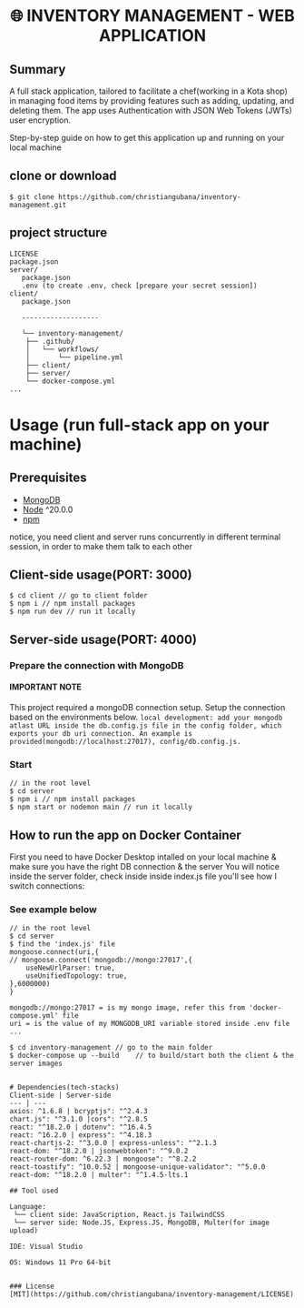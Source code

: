 <h1 align="center">
🌐 INVENTORY MANAGEMENT - WEB APPLICATION
</h1>

## Summary
A full stack application, tailored to facilitate a chef(working in a Kota shop) in managing food items by providing features such as adding, updating, and deleting them. The app uses Authentication with JSON Web Tokens (JWTs) user encryption.

<p>Step-by-step guide on how to get this application up and running on your local machine</p>

## clone or download
```terminal
$ git clone https://github.com/christiangubana/inventory-management.git
```

## project structure
```terminal
LICENSE
package.json
server/
   package.json
   .env (to create .env, check [prepare your secret session])
client/
   package.json

   -------------------
   
   └── inventory-management/
    ├── .github/
    │   └── workflows/
    │       └── pipeline.yml
    ├── client/
    ├── server/
    └── docker-compose.yml
...
```


# Usage (run full-stack app on your machine)

## Prerequisites
- [MongoDB](https://gist.github.com/nrollr/9f523ae17ecdbb50311980503409aeb3)
- [Node](https://nodejs.org/en/download/) ^20.0.0
- [npm](https://nodejs.org/en/download/package-manager/)

notice, you need client and server runs concurrently in different terminal session, in order to make them talk to each other

## Client-side usage(PORT: 3000)
```terminal
$ cd client // go to client folder
$ npm i // npm install packages
$ npm run dev // run it locally
```

## Server-side usage(PORT: 4000)

### Prepare the connection with MongoDB

#### IMPORTANT NOTE 
This project required a mongoDB connection setup. Setup the connection based on the environments below.
```local development: add your mongodb atlast URL inside the db.config.js file in the config folder, which exports your db uri connection. An example is provided(mongodb://localhost:27017), config/db.config.js.```

### Start

```terminal
// in the root level
$ cd server
$ npm i // npm install packages
$ npm start or nodemon main // run it locally
```

## How to run the app on Docker Container

First you need to have Docker Desktop intalled on your local machine & make sure you have the right DB connection & the server 
You will notice inside the server folder, check inside inside index.js file you'll see how I switch connections:

### See example below
```terminal
// in the root level
$ cd server
$ find the 'index.js' file
mongoose.connect(uri,{
// mongoose.connect('mongodb://mongo:27017',{
    useNewUrlParser: true,
    useUnifiedTopology: true,
},6000000)
}

mongodb://mongo:27017 = is my mongo image, refer this from 'docker-compose.yml' file
uri = is the value of my MONGODB_URI variable stored inside .env file
...
```

```terminal
$ cd inventory-management // go to the main folder
$ docker-compose up --build    // to build/start both the client & the server images


# Dependencies(tech-stacks)
Client-side | Server-side
--- | ---
axios: ^1.6.8 | bcryptjs": "^2.4.3
chart.js": "^3.1.0 |cors": "^2.8.5
react: "^18.2.0 | dotenv": "^16.4.5
react: ^16.2.0 | express": "^4.18.3
react-chartjs-2: "^3.0.0 | express-unless": "^2.1.3
react-dom: "^18.2.0 | jsonwebtoken": "^9.0.2
react-router-dom: ^6.22.3 | mongoose": "^8.2.2
react-toastify": ^10.0.52 | mongoose-unique-validator": "^5.0.0
react-dom: "^18.2.0 | multer": "^1.4.5-lts.1

## Tool used

Language: 
 └── client side: JavaScription, React.js TailwindCSS
 └── server side: Node.JS, Express.JS, MongoDB, Multer(for image upload)

IDE: Visual Studio

OS: Windows 11 Pro 64-bit


### License
[MIT](https://github.com/christiangubana/inventory-management/LICENSE)
